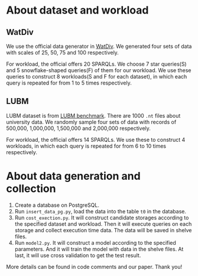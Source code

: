 # About dataset and workload
## WatDiv
We use the official data generator in [WatDiv](https://dsg.uwaterloo.ca/watdiv). We generated four sets of data with scales of 25, 50, 75 and 100 respectively.

For workload, the official offers 20 SPARQLs. We choose 7 star queries(S) and 5 snowflake-shaped queries(F) of them for our workload. We use these queries to construct 8 workloads(S and F for each dataset), in which each query is repeated for from 1 to 5 times respectively.

## LUBM

LUBM dataset is from [LUBM benchmark](http://swat.cse.lehigh.edu/projects/lubm/). There are 1000 `.nt` files about university data. We randomly sample four sets of data with records of 500,000, 1,000,000, 1,500,000 and 2,000,000 respectively.

For workload, the official offers 14 SPARQLs. We use these to construct 4 workloads, in which each query is repeated for from 6 to 10 times respectively. 

# About data generation and collection

1. Create a database on PostgreSQL.
2. Run `insert_data_pg.py`, load the data into the table `t0` in the database.
3. Run `cost_exection.py`. It will construct candidate storages according to the specified dataset and workload. Then it will execute queries on each storage and collect execution time data. The data will be saved in shelve files.
4. Run `model2.py`. It will construct a model according to the specified parameters. And it will train the model with data in the shelve files. At last, it will use cross validation to get the test result.

More details can be found in code comments and our paper. Thank you!